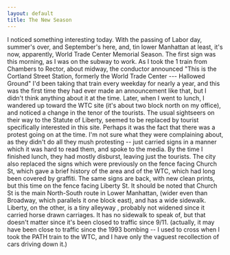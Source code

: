 ```yaml
---
layout: default
title: The New Season
---
```

I noticed something interesting today. With the passing of Labor day, summer's over, and September's here, and, tin lower Manhattan at least, it's now, apparently, World Trade Center Memorial Season. The first sign was this morning, as I was on the subway to work. As I took the 1 train from Chambers to Rector, about midway, the conductor announced "This is the Cortland Street Station, formerly the World Trade Center --- Hallowed Ground" I'd been taking that train every weekday for nearly a year, and this was the first time they had ever made an announcement like that, but I didn't think anything about it at the time. Later, when I went to lunch, I wandered up toward the WTC site (it's about two block north on my office), and noticed a change in the tenor of the tourists. The usual sightseers on their way to the Statute of Liberty, seemed to be replaced by tourist specifically interested in this site. Perhaps it was the fact that there was a protest going on at the time. I'm not sure what they were complaining about, as they didn't do all they mush protesting -- just carried signs in a manner which it was hard to read them, and spoke to the media. By the time I finished lunch, they had mostly disburst, leaving just the tourists. The city also replaced the signs which were previously on the fence facing Church St, which gave a brief history of the area and of the WTC, which had long been covered by graffiti. The same signs are back, with new clean prints, but this time on the fence facing Liberty St. It should be noted that Church St is the main North-South route in Lower Manhattan, (wider even than Broadway, which parallels it one block east), and has a wide sidewalk. Liberty, on the other, is a tiny alleyway , probably not widened since it carried horse drawn carriages. It has no sidewalk to speak of, but that doesn't matter since it's been closed to traffic since 9/11. (actually, it may have been close to traffic since the 1993 bombing -- I used to cross when I took the PATH train to the WTC, and I have only the vaguest recollection of cars driving down it.) 